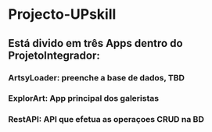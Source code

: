 # Projecto-UPskill

## Está divido em três Apps dentro do ProjetoIntegrador:

### ArtsyLoader: preenche a base de dados, TBD
### ExplorArt: App principal dos galeristas
### RestAPI: API que efetua as operaçoes CRUD na BD

